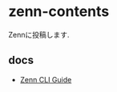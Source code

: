 # zenn-contents

Zennに投稿します.

## docs

- [Zenn CLI Guide](https://zenn.dev/zenn/articles/zenn-cli-guide)
